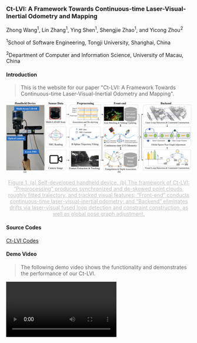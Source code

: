 ### Ct-LVI: A Framework Towards Continuous-time Laser-Visual-Inertial Odometry and Mapping

Zhong Wang<sup>1</sup>, Lin Zhang<sup>1</sup>, Ying Shen<sup>1</sup>, Shengjie Zhao<sup>1</sup>, and Yicong Zhou<sup>2</sup>

<sup>1</sup>School of Software Engineering, Tongji University, Shanghai, China

<sup>2</sup>Department of Computer and Information Science, University of Macau, China

#### Introduction

>  This is the website for our paper "Ct-LVI: A Framework Towards Continuous-time Laser-Visual-Inertial Odometry and Mapping".

![Framework](framework.png)

<center style="color:#C0C0C0;text-decoration:underline">Figure 1. (a) Self-developed handheld device. (b) The framework of Ct-LVI: “Preprocessing” produces synchronized and de-skewed point clouds, roughly fitted trajectory, and tracked visual features; “Front-end” conducts continuous-time laser-visual-inertial odometry; and “Backend” eliminates drifts via laser-visual fused loop detection and constraint construction, as well as global pose graph adjustment.</center>

#### Source Codes

[Ct-LVI Codes](https://gitee.com/csZhongWang/ct-lvio)

#### Demo Video

> The following demo video shows the functionality and demonstrates the performance of our Ct-LVI.

<video id="v1" controls="" src="Video.mp4" preload="true">
